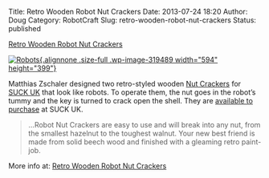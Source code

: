 Title: Retro Wooden Robot Nut Crackers
Date: 2013-07-24 18:20
Author: Doug
Category: RobotCraft
Slug: retro-wooden-robot-nut-crackers
Status: published

[Retro Wooden Robot Nut Crackers](http://laughingsquid.com/retro-wooden-robot-nut-crackers/#comments)

[![Robots](http://laughingsquid.com/wp-content/uploads/2013/07/23840_robotnutcracker-life-001.jpg){.alignnone .size-full .wp-image-319489 width="594" height="399"}](http://www.suck.uk.com/products/robot-nut-cracker/#gallery)

Matthias Zschaler designed two retro-styled wooden [Nut Crackers](http://www.suck.uk.com/products/robot-nut-cracker/) for [SUCK UK](http://www.suck.uk.com) that look like robots. To operate them, the nut goes in the robot’s tummy and the key is turned to crack open the shell. They are [available to purchase](http://www.suck.uk.com/products/robot-nut-cracker/) at SUCK UK.

> …Robot Nut Crackers are easy to use and will break into any nut, from the smallest hazelnut to the toughest walnut. Your new best friend is made from solid beech wood and finished with a gleaming retro paint-job.

More info at: [Retro Wooden Robot Nut Crackers](http://laughingsquid.com/retro-wooden-robot-nut-crackers/#comments)
